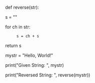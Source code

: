 def reverse(str):
   
   s = ""
   
   for ch in str:
        
         s = ch + s
   
   return s


mystr = "Hello, World!"

print("Given String: ", mystr)


print("Reversed String: ", reverse(mystr))
